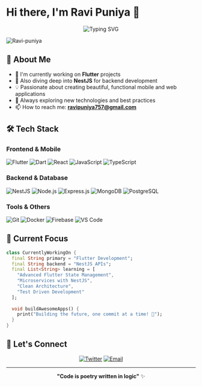 # Hi there, I'm Ravi Puniya 👋

<div align="center">
  <img src="https://readme-typing-svg.herokuapp.com?font=Fira+Code&pause=1000&color=2196F3&center=true&vCenter=true&width=435&lines=Flutter+Developer;Backend+Engineer;Full+Stack+Developer;Always+learning+new+things" alt="Typing SVG" />
</div>

<p align="left"> <img src="https://komarev.com/ghpvc/?username=gaurang-py&label=Profile%20views&color=0e75b6&style=flat" alt="Ravi-puniya" /> </p>

## 🚀 About Me

- 🔭 I'm currently working on **Flutter** projects
- 🌱 Also diving deep into **NestJS** for backend development
- 💡 Passionate about creating beautiful, functional mobile and web applications
- 🎯 Always exploring new technologies and best practices
- 📫 How to reach me: **ravipuniya757@gmail.com**

## 🛠️ Tech Stack

### Frontend & Mobile
![Flutter](https://img.shields.io/badge/Flutter-%2302569B.svg?style=for-the-badge&logo=Flutter&logoColor=white)
![Dart](https://img.shields.io/badge/dart-%230175C2.svg?style=for-the-badge&logo=dart&logoColor=white)
![React](https://img.shields.io/badge/react-%2320232a.svg?style=for-the-badge&logo=react&logoColor=%2361DAFB)
![JavaScript](https://img.shields.io/badge/javascript-%23323330.svg?style=for-the-badge&logo=javascript&logoColor=%23F7DF1E)
![TypeScript](https://img.shields.io/badge/typescript-%23007ACC.svg?style=for-the-badge&logo=typescript&logoColor=white)

### Backend & Database
![NestJS](https://img.shields.io/badge/nestjs-%23E0234E.svg?style=for-the-badge&logo=nestjs&logoColor=white)
![Node.js](https://img.shields.io/badge/node.js-6DA55F?style=for-the-badge&logo=node.js&logoColor=white)
![Express.js](https://img.shields.io/badge/express.js-%23404d59.svg?style=for-the-badge&logo=express&logoColor=%2361DAFB)
![MongoDB](https://img.shields.io/badge/MongoDB-%234ea94b.svg?style=for-the-badge&logo=mongodb&logoColor=white)
![PostgreSQL](https://img.shields.io/badge/postgresql-%23316192.svg?style=for-the-badge&logo=postgresql&logoColor=white)

### Tools & Others
![Git](https://img.shields.io/badge/git-%23F05033.svg?style=for-the-badge&logo=git&logoColor=white)
![Docker](https://img.shields.io/badge/docker-%230db7ed.svg?style=for-the-badge&logo=docker&logoColor=white)
![Firebase](https://img.shields.io/badge/firebase-%23039BE5.svg?style=for-the-badge&logo=firebase)
![VS Code](https://img.shields.io/badge/Visual%20Studio%20Code-0078d7.svg?style=for-the-badge&logo=visual-studio-code&logoColor=white)



## 📱 Current Focus

```dart
class CurrentlyWorkingOn {
  final String primary = "Flutter Development";
  final String backend = "NestJS APIs";
  final List<String> learning = [
    "Advanced Flutter State Management",
    "Microservices with NestJS",
    "Clean Architecture",
    "Test Driven Development"
  ];
  
  void buildAwesomeApps() {
    print("Building the future, one commit at a time! 🚀");
  }
}
```

## 🤝 Let's Connect

<div align="center">
  
[![Twitter](https://img.shields.io/badge/Twitter-%231DA1F2.svg?style=for-the-badge&logo=Twitter&logoColor=white)](https://x.com/notThatRavi)
[![Email](https://img.shields.io/badge/Email-D14836?style=for-the-badge&logo=gmail&logoColor=white)](mailto:ravipuniya757@gmail.com)

</div>

---

<div align="center">
  
  **"Code is poetry written in logic"** ✨
  
</div>
